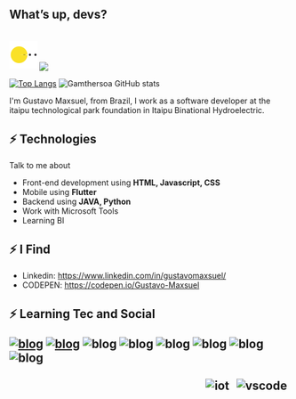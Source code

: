 <h2> What’s up, devs? </h2>
<div align="left">
	<br>
		<img src="https://raw.githubusercontent.com/Aniket965/Aniket965/master/pacman.svg?sanitize=true" width="50" height="50">

<img align='center' src='https://user-images.githubusercontent.com/5713670/87202985-820dcb80-c2b6-11ea-9f56-7ec461c497c3.gif' width='50'>
</div>

[![Top Langs](https://github-readme-stats.vercel.app/api/top-langs/?username=gamthersoa&show_icons=true&theme=dracula)](https://github.com/gamthersoa/github-readme-stats)
![Gamthersoa GitHub stats](https://github-readme-stats.vercel.app/api?username=gamthersoa&show_icons=true&theme=dracula)

I'm Gustavo Maxsuel, from Brazil, I work as a software developer at the itaipu technological park foundation in Itaipu Binational Hydroelectric.


## ⚡ Technologies
Talk to me about
- Front-end development using **HTML, Javascript, CSS**
- Mobile using **Flutter**
- Backend using **JAVA, Python**
- Work with Microsoft Tools
- Learning BI

## ⚡ I Find
- Linkedin: https://www.linkedin.com/in/gustavomaxsuel/
- CODEPEN: https://codepen.io/Gustavo-Maxsuel

<h2> ⚡ Learning Tec and Social </2>
<p></p>

[![blog](https://img.shields.io/badge/dev.to-0A0A0A?style=for-the-badge&logo=dev.to&logoColor=white)](https://dev.to/gustavo_theodoro)
[![blog](https://img.shields.io/badge/LinkedIn-0077B5?style=for-the-badge&logo=linkedin&logoColor=white)](https://www.linkedin.com/in/gustavomaxsuel/)
![blog](https://img.shields.io/badge/HTML5-E34F26?style=for-the-badge&logo=html5&logoColor=white)
![blog](https://img.shields.io/badge/CSS-239120?&style=for-the-badge&logo=css3&logoColor=white)
![blog](https://img.shields.io/badge/JavaScript-F7DF1E?style=for-the-badge&logo=javascript&logoColor=black)
![blog](https://img.shields.io/badge/Python-3776AB?style=for-the-badge&logo=python&logoColor=white)
![blog](https://img.shields.io/badge/Java-ED8B00?style=for-the-badge&logo=java&logoColor=white)
![blog](https://img.shields.io/badge/C%23-239120?style=for-the-badge&logo=c-sharp&logoColor=white)



 <p align="right">
   <img src="https://github.com/sudnyeshtalekar/sudnyeshtalekar/blob/master/Assets/iot.svg" alt="iot" style="vertical-align:top; margin:4px">
   <img src="https://github.com/sudnyeshtalekar/sudnyeshtalekar/blob/master/Assets/visualstudio_code.svg" alt="vscode" style="vertical-align:top; margin:4px">
  </p>
